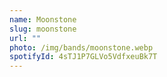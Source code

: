 ```yaml
---
name: Moonstone
slug: moonstone
url: ""
photo: /img/bands/moonstone.webp
spotifyId: 4sTJ1P7GLVo5VdfxeuBk7T
---
```

